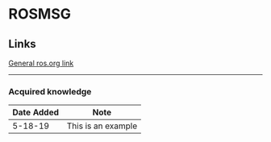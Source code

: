# ROSMSG

## Links
[General ros.org link](http://wiki.ros.org/rosbash#rosmsg)

---

### Acquired knowledge

| Date Added | Note |
| --- | --- |
| 5-18-19 | This is an example |

